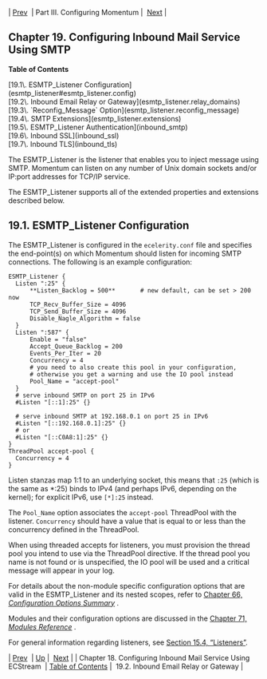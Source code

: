 | [Prev](ecstream_listener)  | Part III. Configuring Momentum |  [Next](esmtp_listener.relay_domains) |

## Chapter 19. Configuring Inbound Mail Service Using SMTP

**Table of Contents**

<dl class="toc">

<dt>[19.1\. ESMTP_Listener Configuration](esmtp_listener#esmtp_listener.config)</dt>

<dt>[19.2\. Inbound Email Relay or Gateway](esmtp_listener.relay_domains)</dt>

<dt>[19.3\. `Reconfig_Message` Option](esmtp_listener.reconfig_message)</dt>

<dt>[19.4\. SMTP Extensions](esmtp_listener.extensions)</dt>

<dt>[19.5\. ESMTP_Listener Authentication](inbound_smtp)</dt>

<dt>[19.6\. Inbound SSL](inbound_ssl)</dt>

<dt>[19.7\. Inbound TLS](inbound_tls)</dt>

</dl>

The ESMTP_Listener is the listener that enables you to inject message using SMTP. Momentum can listen on any number of Unix domain sockets and/or IP:port addresses for TCP/IP service.

The ESMTP_Listener supports all of the extended properties and extensions described below.

## 19.1. ESMTP_Listener Configuration

The ESMTP_Listener is configured in the `ecelerity.conf` file and specifies the end-point(s) on which Momentum should listen for incoming SMTP connections. The following is an example configuration:

```
ESMTP_Listener {
  Listen ":25" {
      **Listen_Backlog = 500**       # new default, can be set > 200 now
      TCP_Recv_Buffer_Size = 4096
      TCP_Send_Buffer_Size = 4096
      Disable_Nagle_Algorithm = false
  }
  Listen ":587" {
      Enable = "false"
      Accept_Queue_Backlog = 200
      Events_Per_Iter = 20
      Concurrency = 4
      # you need to also create this pool in your configuration,
      # otherwise you get a warning and use the IO pool instead
      Pool_Name = "accept-pool"
  }
  # serve inbound SMTP on port 25 in IPv6
  #Listen "[::1]:25" {}

  # serve inbound SMTP at 192.168.0.1 on port 25 in IPv6
  #Listen "[::192.168.0.1]:25" {}
  # or
  #Listen "[::C0A8:1]:25" {}
}
ThreadPool accept-pool {
  Concurrency = 4
}
```

Listen stanzas map 1:1 to an underlying socket, this means that `:25` (which is the same as *:25) binds to IPv4 (and perhaps IPv6, depending on the kernel); for explicit IPv6, use `[*]:25` instead.

The `Pool_Name` option associates the `accept-pool` ThreadPool with the listener. `Concurrency` should have a value that is equal to or less than the concurrency defined in the ThreadPool.

When using threaded accepts for listeners, you must provision the thread pool you intend to use via the ThreadPool directive. If the thread pool you name is not found or is unspecified, the IO pool will be used and a critical message will appear in your log.

For details about the non-module specific configuration options that are valid in the ESMTP_Listener and its nested scopes, refer to [Chapter 66, *Configuration Options Summary*](config.options.summary "Chapter 66. Configuration Options Summary") .

Modules and their configuration options are discussed in the [Chapter 71, *Modules Reference*](modules "Chapter 71. Modules Reference") .

For general information regarding listeners, see [Section 15.4, “Listeners”](listeners "15.4. Listeners").

| [Prev](ecstream_listener)  | [Up](p.configuration) |  [Next](esmtp_listener.relay_domains) |
| Chapter 18. Configuring Inbound Mail Service Using ECStream  | [Table of Contents](index) |  19.2. Inbound Email Relay or Gateway |

